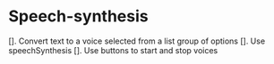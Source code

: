 # Speech-synthesis
[].   Convert text to a voice selected from a list group of options
[].   Use speechSynthesis
[].   Use buttons to start and stop voices
